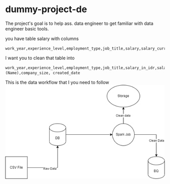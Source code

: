 # dummy-project-de

The project's goal is to help ass. data engineer to get familiar with data engineer basic tools.

you have table salary with columns

```csv
work_year,experience_level,employment_type,job_title,salary,salary_currency,salary_in_usd,employee_residence,remote_ratio,company_location,company_size
```

I want you to clean that table into

```csv
work_year,experience_level,employment_type,job_title,salary_in_idr,salary_in_usd,employee_residence,company_location (Name),company_size, created_date
```

This is the data workflow that I you need to follow
![alt text](dummy-workflow.png "Data workflow")